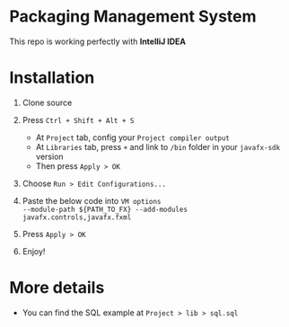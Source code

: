 # Packaging Management System
This repo is working perfectly with **IntelliJ IDEA**

# Installation

1. Clone source
2. Press `Ctrl + Shift + Alt + S`
    - At `Project` tab, config your `Project compiler output`
    - At `Libraries` tab, press `+` and link to `/bin` folder in your `javafx-sdk` version
    - Then press `Apply > OK`
3. Choose `Run > Edit Configurations...`
4. Paste the below code into `VM options`   
      `--module-path ${PATH_TO_FX} --add-modules javafx.controls,javafx.fxml`
   
5. Press `Apply > OK`
6. Enjoy!

# More details
- You can find the SQL example at `Project > lib > sql.sql`
